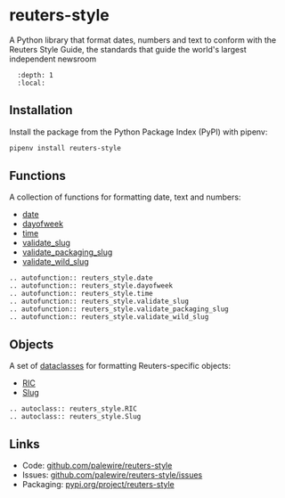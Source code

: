 ```{include} _templates/nav.html
```

# reuters-style

A Python library that format dates, numbers and text to conform with the Reuters Style Guide, the standards that guide the world's largest independent newsroom

```{contents} Sections
  :depth: 1
  :local:
```

## Installation

Install the package from the Python Package Index (PyPI) with pipenv:

```bash
pipenv install reuters-style
```

## Functions

A collection of functions for formatting date, text and numbers:

* [date](#reuters_style.date)
* [dayofweek](#reuters_style.dayofweek)
* [time](#reuters_style.time)
* [validate_slug](#reuters_style.validate_slug)
* [validate_packaging_slug](#reuters_style.validate_packaging_slug)
* [validate_wild_slug](#reuters_style.validate_wild_slug)

```{eval-rst}
.. autofunction:: reuters_style.date
.. autofunction:: reuters_style.dayofweek
.. autofunction:: reuters_style.time
.. autofunction:: reuters_style.validate_slug
.. autofunction:: reuters_style.validate_packaging_slug
.. autofunction:: reuters_style.validate_wild_slug
```

## Objects

A set of [dataclasses](https://docs.python.org/3/library/dataclasses.html) for formatting Reuters-specific objects:

* [RIC](#reuters_style.RIC)
* [Slug](#reuters_style.Slug)

```{eval-rst}
.. autoclass:: reuters_style.RIC
.. autoclass:: reuters_style.Slug
```

## Links

- Code: [github.com/palewire/reuters-style](https://github.com/palewire/reuters-style)
- Issues: [github.com/palewire/reuters-style/issues](https://github.com/palewire/reuters-style/issues)
- Packaging: [pypi.org/project/reuters-style](https://pypi.org/project/reuters-style)
